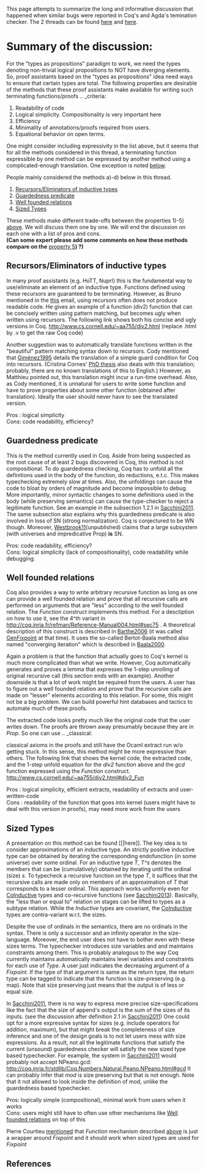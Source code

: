 This page attempts to summarize the long and informative discussion that happened when similar bugs were reported in Coq's and Agda's temination checker. The 2 threads can be found [here](https://sympa.inria.fr/sympa/arc/coq-club/2013-12/msg00119.html) and [here](https://sympa.inria.fr/sympa/arc/coq-club/2014-01/msg00036.html).

Summary of the discussion:
==========================

For the "types as propositions" paradigm to work, we need the types denoting non-trivial logical propositions to NOT have diverging elements. So, proof assistants based on the "types as propositions" idea need ways to ensure that certain types are total. The following properties are desirable of the methods that these proof assistants make available for writing such terminating functions/proofs .. \_criteria:

1.  Readability of code
2.  Logical simplicity. Compositionality is very important here
3.  Efficiency
4.  Minimality of annotations/proofs required from users.
5.  Equational behavior on open terms.

One might consider including expressivity in the list above, but it seems that for all the methods considered in this thread, a terminating function expressible by one method can be expressed by another method using a complicated-enough translation. One exception is noted [below](CoqTerminationDiscussion#classical).

People mainly considered the methods a)-d) below in this thread.

1.  [Recursors/Eliminators of inductive types](CoqTerminationDiscussion#recelim)
2.  [Guardedness predicate](CoqTerminationDiscussion#guarded)
3.  [Well founded relations](CoqTerminationDiscussion#wfrel)
4.  [Sized Types](CoqTerminationDiscussion#sized)

These methods make different trade-offs between the properties 1)-5) [above](CoqTerminationDiscussion#criteria). We will discuss them one by one. We will end the discussion on each one with a list of pros and cons.  
**(Can some expert please add some comments on how these methods compare on the** [property 5](CoqTerminationDiscussion#criteria5)**) ?)**

Recursors/Eliminators of inductive types
----------------------------------------

In many proof assistants (e.g. HoTT, Nuprl) this is the fundamental way to use/eliminate an element of an inductive type. Functions defined using these recursors are guaranteed to be terminating. However, as Bruno mentioned in the [this](https://sympa.inria.fr/sympa/arc/coq-club/2013-12/msg00191.html) email, using recursors often does not produce readable code. He gives an example of a function (div2) function that can be concisely written using pattern matching, but becomes ugly when written using recursors. The following link shows both his concise and ugly versions in Coq. <http://www.cs.cornell.edu/~aa755/div2.html> (replace .html by .v to get the raw Coq code)

Another suggestion was to automatically translate functions written in the "beautiful" pattern matching syntax down to recursors. Cody mentioned that [Giménez1995](CoqTerminationDiscussion#Giménez1995) details the translation of a simple guard condition for Coq into recursors. (Cristina Cornes' [PhD thesis](https://who.rocq.inria.fr/Frederic.Blanqui/divers/cornes97phd-toc.pdf) also deals with this translation; probably, there are no known translations of this to English.) However, as Matthieu pointed out, this translation might incur a run-time overhead. Also, as Cody mentioned, it is unnatural for users to write some function and have to prove properties about some other function (obtained after translation). Ideally the user should never have to see the translated version.

Pros : logical simplicity  
Cons: code readability, efficiency?

Guardedness predicate
---------------------

This is the method currently used in Coq. Aside from being suspected as the root cause of at least 2 bugs discovered in Coq, this method is not compositional. To do guardedness checking, Coq has to unfold all the definitions used in the body of the function, do reductions, e.t.c. This makes typechecking extremely slow at times. Also, the unfoldings can cause the code to bloat by orders of magnitude and become impossible to debug. More importantly, minor syntactic changes to some definitions used in the body (while preserving semantics) can cause the type-checker to reject a legitimate function. See an example in the subsection 1.2.1 in [Sacchini2011](CoqTerminationDiscussion#Sacchini2011). The same subsection also explains why this guardedness predicate is also involved in loss of SN (strong normalization). Coq is conjectured to be WN though. Moreover, [Westbrook11](CoqTerminationDiscussion#Westbrook11)(unpublished) claims that a large subsystem (with universes and impredicative Prop) **is** SN.

Pros: code readability, efficiency?  
Cons: logical simplicity (lack of compositionality), code readability while debugging.

Well founded relations
----------------------

Coq also provides a way to write arbitrary recursive function as long as one can provide a well founded relation and prove that all recursive calls are performed on arguments that are "less" according to the well founded relation. The *Function* construct implements this method. For a desctiption on how to use it, see the 4^th variant in <http://coq.inria.fr/refman/Reference-Manual004.html#sec75> . A theoretical description of this construct is described in [Barthe2006](CoqTerminationDiscussion#Barthe2006) (it was called [GenFixpoint](../GenFixpoint) at that time). It uses the so-called Bertot-Baala method also named "converging iteration" which is described in [Baala2000](CoqTerminationDiscussion#Baala2000).

Again a problem is that the function that actually goes to Coq's kernel is much more complicated than what we write. However, Coq automatically generates and proves a lemma that expresses the 1-step unrolling of original recursive call (this section ends with an example). Another downside is that a lot of work might be required from the users. A user has to figure out a well founded relation and prove that the recursive calls are made on "lesser" elements according to this relation. For some, this might not be a big problem. We can build powerful hint databases and tactics to automate much of these proofs.

The extracted code looks pretty much like the original code that the user writes down. The proofs are thrown away presumably because they are in *Prop*. So one can use .. \_classical:

classical axioms in the proofs and still have the Ocaml extract run w/o getting stuck. In this sense, this method might be more expressive than others. The following link that shows the kernel code, the extracted code, and the 1-step unfold equation for the *div2* function above and the *gcd* function expressed using the *Function* construct. <http://www.cs.cornell.edu/~aa755/div2.html#div2_Fun>

Pros : logical simplicity, efficient extracts, readability of extracts and user-written-code  
Cons : readability of the function that goes into kernel (users might have to deal with this version in proofs), may need more work from the users

Sized Types
-----------

A presentation on this method can be found \[\[|here\]\]. The key idea is to consider approximations of an inductive type. An strictly positive inductive type can be obtained by iterating the corresponding endofunction (in some universe) over some ordinal. For an inductive type *T*, *T^s* denotes the members that can be (cumulatively) obtained by iterating until the ordinal (size) *s*. To typecheck a recursive function on the type *T*, it suffices that the recursive calls are made only on members of an approximation of *T* that corresponds to a lesser ordinal. This approach works uniformly even for [CoInductive](../CoInductive) types and co-recursive functions (see [Sacchini2013](CoqTerminationDiscussion#Sacchini2013)). Basically, the "less than or equal to" relation on stages can be lifted to types as a subtype relation. While the *Inductive* types are covariant, the [CoInductive](../CoInductive) types are contra-variant w.r.t. the sizes.

Despite the use of ordinals in the semantics, there are no ordinals in the syntax. There is only a successor and an infinity operator in the size-language. Moreover, the end user does not have to bother even with these sizes terms. The typechecker introduces size variables and and maintains constraints among them. This is probably analogous to the way Coq currently maintains automatically maintains level variables and constraints for each use of *Type*. A user just indicates the decreasing argument of a *Fixpoint*. If the type of that argument is same as the return type, the return type can be tagged to indicate that the function is size-preserving (e.g. map). Note that size preserving just means that the output is of less or equal size.

In [Sacchini2011](CoqTerminationDiscussion#Sacchini2011), there is no way to express more precise size-specifications like the fact that the size of append's output is the sum of the sizes of its inputs. (see the discussion after definition 2.1 in [Sacchini2011](CoqTerminationDiscussion#Sacchini2011)) One could opt for a more expressive syntax for sizes (e.g. include operators for addition, maximum), but that might break the completeness of size inference and one of the design goals is to not let users mess with size expressions. As a result, not all the legitimate functions that satisfy the current (unsound) guardedness checker will satisfy the new sized type based typechecker. For example, the system in [Sacchini2011](CoqTerminationDiscussion#Sacchini2011) would probably not accept NPeano.gcd: <http://coq.inria.fr/stdlib/Coq.Numbers.Natural.Peano.NPeano.html#gcd> It can probably infer that *mod* is size preserving but that is not enough. Note that it not allowed to look inside the definition of mod, unlike the guardedness based typechecker.

Pros: logically simple (compositional), minimal work from users when it works  
Cons: users might still have to often use other mechanisms like [Well founded relations](CoqTerminationDiscussion#wfrel) on top of this

Pierre Courtieu [mentioned](https://sympa.inria.fr/sympa/arc/coq-club/2014-03/msg00086.html) that *Function* mechanism described [above](CoqTerminationDiscussion#wfrel) is just a wrapper around *Fixpoint* and it should work when sized types are used for *Fixpoint*

References
----------
